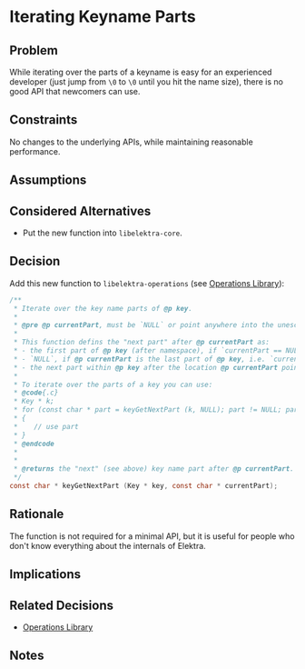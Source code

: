 # Iterating Keyname Parts

## Problem

While iterating over the parts of a keyname is easy for an experienced developer (just jump from `\0` to `\0` until you hit the name size), there is no good API that newcomers can use.

## Constraints

No changes to the underlying APIs, while maintaining reasonable performance.

## Assumptions

## Considered Alternatives

- Put the new function into `libelektra-core`.

## Decision

Add this new function to `libelektra-operations` (see [Operations Library](operations_library.md)):

```c
/**
 * Iterate over the key name parts of @p key.
 *
 * @pre @p currentPart, must be `NULL` or point anywhere into the unescaped name of @p key
 *
 * This function defins the "next part" after @p currentPart as:
 * - the first part of @p key (after namespace), if `currentPart == NULL`
 * - `NULL`, if @p currentPart is the last part of @p key, i.e. `currentPart == keyBaseName (key)`
 * - the next part within @p key after the location @p currentPart points to
 *
 * To iterate over the parts of a key you can use:
 * @code{.c}
 * Key * k;
 * for (const char * part = keyGetNextPart (k, NULL); part != NULL; part = keyGetNextPart (k, part))
 * {
 *    // use part
 * }
 * @endcode
 *
 *
 * @returns the "next" (see above) key name part after @p currentPart.
 */
const char * keyGetNextPart (Key * key, const char * currentPart);
```

## Rationale

The function is not required for a minimal API, but it is useful for people who don't know everything about the internals of Elektra.

## Implications

## Related Decisions

- [Operations Library](operations_library.md)

## Notes
